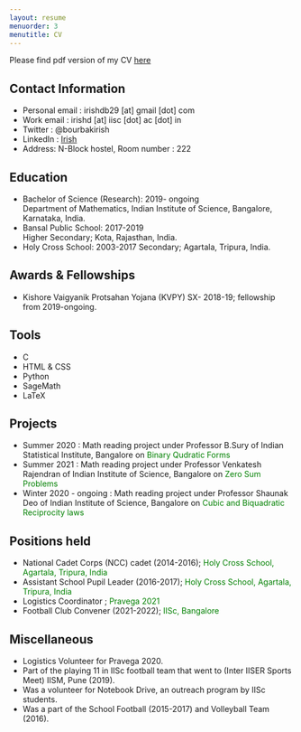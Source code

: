 ```yaml
---
layout: resume
menuorder: 3
menutitle: CV
---
```

Please find pdf version of my CV [here](/files/Irish_CV.pdf)

## **Contact Information**
- Personal email : irishdb29 [at] gmail [dot] com
- Work email : irishd [at] iisc [dot] ac [dot] in
- Twitter : @bourbakirish
- LinkedIn : [Irish](http://linkedin.com/in/irish-debbarma-b007701a5)
- Address: N-Block hostel, Room number : 222


## **Education**

- Bachelor of Science (Research): 2019- ongoing  
 Department of Mathematics, Indian Institute of Science, Bangalore, Karnataka, India.
- Bansal Public School: 2017-2019  
 Higher Secondary; Kota, Rajasthan, India.
- Holy Cross School: 2003-2017
Secondary; Agartala, Tripura, India.

## **Awards & Fellowships**
- Kishore Vaigyanik Protsahan Yojana (KVPY) SX- 2018-19; fellowship from 2019-ongoing.

## **Tools**
- C
- HTML & CSS
- Python
- SageMath
- LaTeX

## **Projects**

- Summer 2020 : Math reading project under Professor B.Sury of Indian Statistical Institute, Bangalore on <span style="color: green">Binary Qudratic Forms</span>
- Summer 2021 : Math reading project under Professor Venkatesh Rajendran of Indian Institute of Science, Bangalore on <span style="color: green">Zero Sum Problems</span> 
- Winter 2020 - ongoing : Math reading project under Professor Shaunak Deo of Indian Institute of Science, Bangalore on <span style="color: green">Cubic and Biquadratic Reciprocity laws</span>

## **Positions held**

- National Cadet Corps (NCC) cadet (2014-2016); <span style="color: green">Holy Cross School, Agartala, Tripura, India</span>
- Assistant School Pupil Leader (2016-2017); <span style="color: green">Holy Cross School, Agartala, Tripura, India</span>
- Logistics Coordinator ; <span style="color: green">Pravega 2021</span> 
- Football Club Convener (2021-2022); <span style="color: green">IISc, Bangalore</span>  

## **Miscellaneous**


- Logistics Volunteer for Pravega 2020.
- Part of the playing 11 in IISc football team that went to (Inter IISER Sports Meet) IISM, Pune (2019).
- Was a volunteer for Notebook Drive, an outreach program by IISc students.
- Was a part of the School Football (2015-2017) and Volleyball Team (2016).



<!-- ### Footer

Last updated: May 2013 -->


